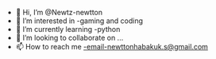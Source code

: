 - 👋 Hi, I’m @Newtz-newtton
- 👀 I’m interested in -gaming and coding
- 🌱 I’m currently learning -python
- 💞️ I’m looking to collaborate on ...
- 📫 How to reach me -email-newttonhabakuk.s@gmail.com

<!---
Newtz-newtton/Newtz-newtton is a ✨ special ✨ repository because its `README.md` (this file) appears on your GitHub profile.
You can click the Preview link to take a look at your changes.
--->
